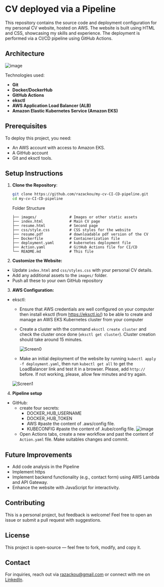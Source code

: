 # CV deployed via a Pipeline

This repository contains the source code and deployment configuration for my personal CV website, hosted on AWS. The website is built using HTML and CSS, showcasing my skills and experience.
The deployment is performed via a CI/CD pipeline using GitHub Actions.

## Architecture

![image](https://github.com/user-attachments/assets/5ba0e41a-26a1-49ae-a6e1-8ab3798b41e1)

Technologies used:
- **Git**
- **Docker/DockerHub**
- **GitHub Actions**
- **eksctl**
- **AWS Application Load Balancer (ALB)**
- **Amazon Elastic Kubernetes Service (Amazon EKS)**

## Prerequisites

To deploy this project, you need:
- An AWS account with access to Amazon EKS.
- A GitHub account
- Git and eksctl tools.

## Setup Instructions

1. **Clone the Repository**:
   ```bash
   git clone https://github.com/razackou/my-cv-CI-CD-pipeline.git
   cd my-cv-CI-CD-pipeline
   ```

   Folder Structure
    ```
    ├── images/               # Images or other static assets
    ├── index.html            # Main CV page
    ├── resume.html           # Second page
    ├── css/style.css         # CSS styles for the website
    ├── resume.pdf            # downloadable pdf version of the CV
    ├── Dockerfile            # Containerization file
    ├── deployment.yaml       # kubernetes deployment file
    ├── Action.yaml           # GitHub Actions file for CI/CD
    └── README.md             # This file
    ```
   
2. **Customize the Website:**
- Update `index.html` and `css/styles.css` with your personal CV details.
- Add any additional assets to the `images/` folder.
- Push all these to your own GitHub repository

3. **AWS Configuration:**
- eksctl:
  - Ensure that AWS credentials are well configured on your computer then install eksctl (from https://eksctl.io/) to be able to create and manage an AWS EKS Kubernetes cluster from your computer
  - Create a cluster with the command `eksctl create cluster` and check the cluster once done (`eksctl get cluster`). Cluster creation should take around 15 minutes.

    ![Screen0](https://github.com/user-attachments/assets/9c548b86-6bb8-4419-a7b3-438fed43290a)

   - Make an initial deployment of the website by running `kubectl apply -f deployment.yaml`, then run `kubectl get all` to get the LoadBalancer link and test it in a browser. Please, add `http://` before. If not working, please, allow few minutes and try again.

    ![Screen1](https://github.com/user-attachments/assets/d5824c29-1390-4903-acbc-1f66d549cae2)

4. **Pipeline setup**
- GitHub:
  - create four secrets:
    - DOCKER_HUB_USERNAME 
    - DOCKER_HUB_TOKEN 
    - AWS               #paste the content of .aws/config file.
    - KUBECONFIG        #paste the content of .kube/config file.
      ![image](https://github.com/user-attachments/assets/4937751f-c5e8-4bdc-aadb-a64bd1914293)
  - Open Actions tabs, create a new workflow and past the content of `Action.yaml` file. Make suitables changes and commit.

## Future Improvements
- Add code analysis in the Pipeline
- Implement https
- Implement backend functionality (e.g., contact form) using AWS Lambda and API Gateway.
- Enhance the website with JavaScript for interactivity.

## Contributing
This is a personal project, but feedback is welcome! Feel free to open an issue or submit a pull request with suggestions.

## License
This project is open-source — feel free to fork, modify, and copy it.

## Contact
For inquiries, reach out via [razackou@gmail.com](mailto:razackou@gmail.com) or connect with me on [LinkedIn](https://www.linkedin.com/in/razakou/).
